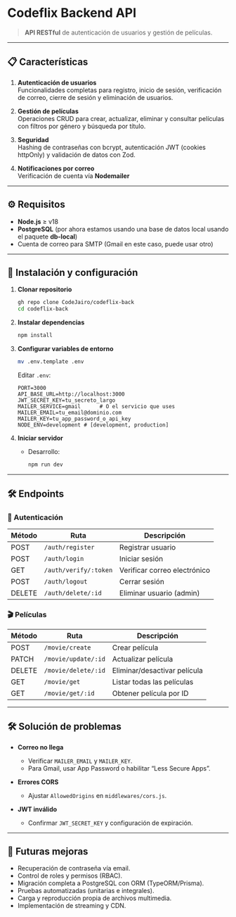 # Codeflix Backend API

> **API RESTful** de autenticación de usuarios y gestión de películas.

---

## 📋 Características

1. **Autenticación de usuarios**  
   Funcionalidades completas para registro, inicio de sesión, verificación de correo, cierre de sesión y eliminación de usuarios.

2. **Gestión de películas**  
   Operaciones CRUD para crear, actualizar, eliminar y consultar películas con filtros por género y búsqueda por título.

3. **Seguridad**  
   Hashing de contraseñas con bcrypt, autenticación JWT (cookies httpOnly) y validación de datos con Zod.

4. **Notificaciones por correo**  
   Verificación de cuenta vía **Nodemailer**

---

## ⚙️ Requisitos

- **Node.js** ≥ v18  
- **PostgreSQL** (por ahora estamos usando una base de datos local usando el paquete **db-local**)  
- Cuenta de correo para SMTP (Gmail en este caso, puede usar otro)

---

## 🚀 Instalación y configuración

1. **Clonar repositorio**  
   ```bash
   gh repo clone CodeJairo/codeflix-back
   cd codeflix-back
   ```

2. **Instalar dependencias**  
   ```bash
   npm install
   ```

3. **Configurar variables de entorno**  
   ```bash
   mv .env.template .env
   ```  
   Editar `.env`:
   ```env
   PORT=3000
   API_BASE_URL=http://localhost:3000
   JWT_SECRET_KEY=tu_secreto_largo
   MAILER_SERVICE=gmail      # O el servicio que uses
   MAILER_EMAIL=tu_email@dominio.com
   MAILER_KEY=tu_app_password_o_api_key
   NODE_ENV=development # [development, production]
   ```

4. **Iniciar servidor**  
   - Desarrollo:
     ```bash
     npm run dev
     ```

---

## 🛠️ Endpoints

### 🔐 Autenticación

| Método | Ruta                   | Descripción                 |
| ------ | ---------------------- | --------------------------- |
| POST   | `/auth/register`       | Registrar usuario           |
| POST   | `/auth/login`          | Iniciar sesión              |
| GET    | `/auth/verify/:token`  | Verificar correo electrónico|
| POST   | `/auth/logout`         | Cerrar sesión               |
| DELETE | `/auth/delete/:id`     | Eliminar usuario (admin)    |

### 🎬 Películas

| Método | Ruta                          | Descripción                   |
| ------ | ----------------------------- | ----------------------------- |
| POST   | `/movie/create`               | Crear película                |
| PATCH  | `/movie/update/:id`           | Actualizar película           |
| DELETE | `/movie/delete/:id`           | Eliminar/desactivar película  |
| GET    | `/movie/get`                  | Listar todas las películas    |
| GET    | `/movie/get/:id`              | Obtener película por ID       |

---

## 🛠 Solución de problemas

- **Correo no llega**  
  - Verificar `MAILER_EMAIL` y `MAILER_KEY`.  
  - Para Gmail, usar App Password o habilitar “Less Secure Apps”.

- **Errores CORS**  
  - Ajustar `AllowedOrigins` en `middlewares/cors.js`.

- **JWT inválido**  
  - Confirmar `JWT_SECRET_KEY` y configuración de expiración.

---

## 🔮 Futuras mejoras

- Recuperación de contraseña vía email.  
- Control de roles y permisos (RBAC).  
- Migración completa a PostgreSQL con ORM (TypeORM/Prisma).  
- Pruebas automatizadas (unitarias e integrales).  
- Carga y reproducción propia de archivos multimedia.  
- Implementación de streaming y CDN.
